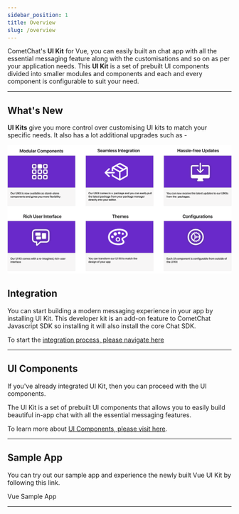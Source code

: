 ```yaml
---
sidebar_position: 1
title: Overview
slug: /overview
---
```


CometChat's **UI Kit** for Vue, you can easily built an chat app with all the essential messaging feature along with the customisations and so on as per your application needs. This **UI Kit** is a set of prebuilt UI components divided into smaller modules and components and each and every component is configurable to suit your need.

---

## What's New

**UI Kits** give you more control over customising UI kits to match your specific needs. It also has a lot additional upgrades such as -

![](./assets/26xv30le7v6a77c43szxti89db6ar73nlbmrw3dq6q7pzo9ay42rkt371qat5x6l.png)

## Integration

You can start building a modern messaging experience in your app by installing UI Kit. This developer kit is an add-on feature to CometChat Javascript SDK so installing it will also install the core Chat SDK.

To start the [integration process, please navigate here](./integration)

---

## UI Components

If you've already integrated UI Kit, then you can proceed with the UI components.

The UI Kit is a set of prebuilt UI components that allows you to easily build beautiful in-app chat with all the essential messaging features.

To learn more about [UI Components, please visit here](/ui-kit/vue/ui-components-overview).

---

## Sample App

You can try out our sample app and experience the newly built Vue UI Kit by following this link.

<div style={{ display: 'flex', borderRadius: '3px' }}>
  <div style={{ width: '100%', wordBreak: 'break-word', padding: '12px 12px 0 12px' }}>
    <div style={{ margin: 0 }}>
      <a class="button btn" style={{ backgroundColor: '#7c55c9', color: 'white', textDecoration: 'underline' }}href="https://github.com/cometchat-pro/cometchat-chat-sample-app-vue/tree/v4" target="/">Vue Sample App</a>
    </div>
  </div>
</div>

---

